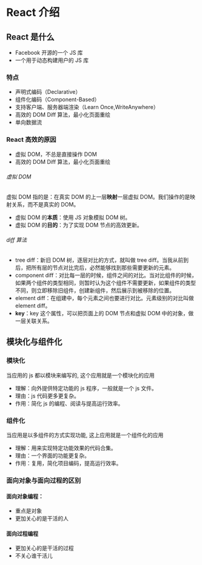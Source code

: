 # React 介绍

## React 是什么

- Facebook 开源的一个 JS 库
- 一个用于动态构建用户的 JS 库

### 特点

- 声明式编码（Declarative）
- 组件化编码（Component-Based）
- 支持客户端、服务器端渲染（Learn Once,WriteAnywhere）
- 高效的 DOM Diff 算法，最小化页面重绘
- 单向数据流

### React 高效的原因

- 虚拟 DOM，不总是直接操作 DOM
- 高效的 DOM Diff 算法，最小化页面重绘

###### 虚拟 DOM

虚拟 DOM 指的是：在真实 DOM 的上一层**映射**一层虚拟 DOM。我们操作的是映射关系，而不是真实的 DOM。

- 虚拟 DOM 的**本质**：使用 JS 对象模拟 DOM 树。
- 虚拟 DOM 的**目的**：为了实现 DOM 节点的高效更新。

###### diff 算法

- tree diff：新旧 DOM 树，逐层对比的方式，就叫做 tree diff。当我从前到后，把所有层的节点对比完后，必然能够找到那些需要更新的元素。
- component diff：对比每一层的时候，组件之间的对比。当对比组件的时候，如果两个组件的类型相同，则暂时认为这个组件不需要更新，如果组件的类型不同，则立即移除旧组件，创建新组件，然后展示到被移除的位置。
- element diff：在组建中，每个元素之间也要进行对比。元素级别的对比叫做 element diff。
- **key**：key 这个属性，可以把页面上的 DOM 节点和虚拟 DOM 中的对象，做一层关联关系。

## 模块化与组件化

### 模块化

当应用的 js 都以模块来编写的, 这个应用就是一个模块化的应用

- 理解：向外提供特定功能的 js 程序，一般就是一个 js 文件。
- 理由：js 代码更多更复杂。
- 作用：简化 js 的编程、阅读与提高运行效率。

### 组件化

当应用是以多组件的方式实现功能, 这上应用就是一个组件化的应用

- 理解：用来实现特定功能效果的代码合集。
- 理由：一个界面的功能更复杂。
- 作用：复用，简化项目编码，提高运行效率。

### 面向对象与面向过程的区别

#### 面向对象编程：

- 重点是对象
- 更加关心的是干活的人

#### 面向过程编程

- 更加关心的是干活的过程
- 不关心谁干活儿
